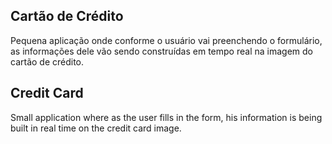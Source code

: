 ## Cartão de Crédito

Pequena aplicação onde conforme o usuário vai preenchendo o formulário, as informações dele vão sendo construídas em tempo real na imagem do cartão de crédito.


## Credit Card

Small application where as the user fills in the form, his information is being built in real time on the credit card image.
